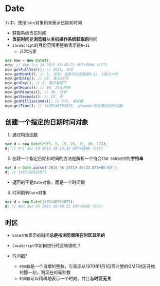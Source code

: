 # Date
`Js`中，使用`Date`对象用来表示日期和时间
- 获取系统当前时间
- **当前时间**是**浏览器**从**本机操作系统获取的**时间
- `JavaScript`的月份范围用整数表示是`0~11`
  - 非常坑爹

```javascript
var now = new Date();
now; // Wed Jun 24 2015 19:49:22 GMT+0800 (CST)
now.getFullYear(); // 2015, 年份
now.getMonth(); // 5, 月份，注意月份范围是0~11，5表示六月
now.getDate(); // 24, 表示24号
now.getDay(); // 3, 表示星期三
now.getHours(); // 19, 24小时制
now.getMinutes(); // 49, 分钟
now.getSeconds(); // 22, 秒
now.getMilliseconds(); // 875, 毫秒数
now.getTime(); // 1435146562875, 以number形式表示的时间戳
```


## 创建一个指定的日期时间对象
1. 通过构造函数
```javascript
var d = new Date(2015, 5, 19, 20, 15, 30, 123);
d; // Fri Jun 19 2015 20:15:30 GMT+0800 (CST)
```
2. 创建一个指定日期和时间的方法是解析一个符合`ISO 8601格式`的**字符串**
```javascript
var d = Date.parse('2015-06-24T19:49:22.875+08:00');
d; // 1435146562875
```
- 返回的不是`Date`对象，而是一个时间戳

3. 时间戳转`Date`对象

```javascript
var d = new Date(1435146562875);
d; // Wed Jun 24 2015 19:49:22 GMT+0800 (CST)
```

## 时区
- `Date对象`表示的时间**总是按浏览器所在时区显示的**
- `JavaScript`中如何进行时区转换呢？

- 时间戳?
  - `时间戳`是一个自增的整数，它表示从1970年1月1日零时整的GMT时区开始的那一刻，到现在的毫秒数
  - `时间戳`可以精确地表示一个时刻，并且**与时区无关**